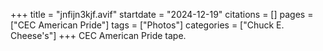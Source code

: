 +++
title = "jnfijn3kjf.avif"
startdate = "2024-12-19"
citations = []
pages = ["CEC American Pride"]
tags = ["Photos"]
categories = ["Chuck E. Cheese's"]
+++
CEC American Pride tape.
